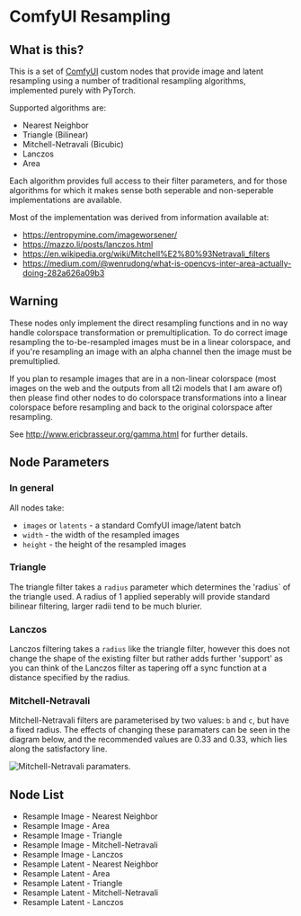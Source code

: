 # ComfyUI Resampling

## What is this?

This is a set of [ComfyUI](https://github.com/comfyanonymous/ComfyUI) custom 
nodes that provide image and latent resampling using a number of traditional 
resampling algorithms, implemented purely with PyTorch.

Supported algorithms are:
- Nearest Neighbor
- Triangle (Bilinear)
- Mitchell-Netravali (Bicubic)
- Lanczos
- Area

Each algorithm provides full access to their filter parameters, and for those
algorithms for which it makes sense both seperable and non-seperable 
implementations are available.

Most of the implementation was derived from information available at:
- https://entropymine.com/imageworsener/
- https://mazzo.li/posts/lanczos.html
- https://en.wikipedia.org/wiki/Mitchell%E2%80%93Netravali_filters
- https://medium.com/@wenrudong/what-is-opencvs-inter-area-actually-doing-282a626a09b3

## Warning

These nodes only implement the direct resampling functions and in no way handle
colorspace transformation or premultiplication. To do correct image resampling 
the to-be-resampled images must be in a linear colorspace, and if you're
resampling an image with an alpha channel then the image must be premultiplied.

If you plan to resample images that are in a non-linear colorspace (most images 
on the web and the outputs from all t2i models that I am aware of) then please 
find other nodes to do colorspace transformations into a linear colorspace
before resampling and back to the original colorspace after resampling.

See http://www.ericbrasseur.org/gamma.html for further details.

## Node Parameters

### In general

All nodes take:
- `images` or `latents` - a standard ComfyUI image/latent batch
- `width` - the width of the resampled images
- `height` - the height of the resampled images

### Triangle

The triangle filter takes a `radius` parameter which determines the 'radius` of 
the triangle used. A radius of 1 applied seperably will provide standard bilinear 
filtering, larger radii tend to be much blurier.

### Lanczos

Lanczos filtering takes a `radius` like the triangle filter, however this does
not change the shape of the existing filter but rather adds further 'support'
as you can think of the Lanczos filter as tapering off a sync function at a
distance specified by the radius.

### Mitchell-Netravali

Mitchell-Netravali filters are parameterised by two values: `b` and `c`, but 
have a fixed radius. The effects of changing these paramaters can be seen in 
the diagram below, and the recommended values are 0.33 and 0.33, which lies
along the satisfactory line.

![Mitchell-Netravali paramaters.](https://upload.wikimedia.org/wikipedia/commons/6/6f/Mitchell-Netravali_artifacts.svg)

## Node List

- Resample Image - Nearest Neighbor
- Resample Image - Area
- Resample Image - Triangle
- Resample Image - Mitchell-Netravali
- Resample Image - Lanczos
- Resample Latent - Nearest Neighbor
- Resample Latent - Area
- Resample Latent - Triangle
- Resample Latent - Mitchell-Netravali
- Resample Latent - Lanczos
